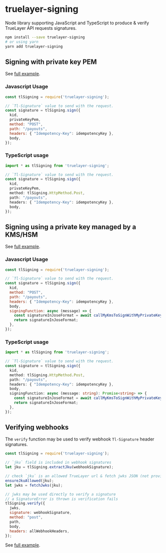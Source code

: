 # truelayer-signing
Node library supporting JavaScript and TypeScript to produce & verify TrueLayer API requests signatures.

```sh
npm install --save truelayer-signing
# or using yarn
yarn add truelayer-signing
```

## Signing with private key PEM

See [full example](./examples/sign-request/).

### Javascript Usage
```javascript
const tlSigning = require('truelayer-signing');

// `Tl-Signature` value to send with the request.
const signature = tlSigning.sign({
  kid,
  privateKeyPem,
  method: "POST",
  path: "/payouts",
  headers: { "Idempotency-Key": idempotencyKey },
  body,
});
```

### TypeScript usage
```typescript
import * as tlSigning from 'truelayer-signing';

// `Tl-Signature` value to send with the request.
const signature = tlSigning.sign({
  kid,
  privateKeyPem,
  method: tlSigning.HttpMethod.Post,
  path: "/payouts",
  headers: { "Idempotency-Key": idempotencyKey },
  body,
});
```

## Signing using a private key managed by a KMS/HSM

See [full example](./examples/aws-kms-sign/).

### Javascript Usage
```javascript
const tlSigning = require('truelayer-signing');

// `Tl-Signature` value to send with the request.
const signature = tlSigning.sign({
  kid,
  method: "POST",
  path: "/payouts",
  headers: { "Idempotency-Key": idempotencyKey },
  body,
  signingFunction: async (message) => {
    const signatureInJoseFormat = await callMyKmsToSignWithMyPrivateKey(message);
    return signatureInJoseFormat;
  },
});
```

### TypeScript usage
```typescript
import * as tlSigning from 'truelayer-signing';

// `Tl-Signature` value to send with the request.
const signature = tlSigning.sign({
  kid,
  method: tlSigning.HttpMethod.Post,
  path: "/payouts",
  headers: { "Idempotency-Key": idempotencyKey },
  body,
  signingFunction: async (message: string): Promise<string> => {
    const signatureInJoseFormat = await callMyKmsToSignWithMyPrivateKey(message);
    return signatureInJoseFormat;
  },
});
```

## Verifying webhooks
The `verify` function may be used to verify webhook `Tl-Signature` header signatures.
 
```javascript
const tlSigning = require('truelayer-signing');

// `jku` field is included in webhook signatures
let jku = tlSigning.extractJku(webhookSignature);

// check `jku` is an allowed TrueLayer url & fetch jwks JSON (not provided by this lib)
ensureJkuAllowed(jku);
let jwks = fetchJwks(jku);

// jwks may be used directly to verify a signature
// a SignatureError is thrown is verification fails
tlSigning.verify({
  jwks,
  signature: webhookSignature,
  method: "post",
  path,
  body,
  headers: allWebhookHeaders,
});
```

See [full example](./examples/webhook-server/).
